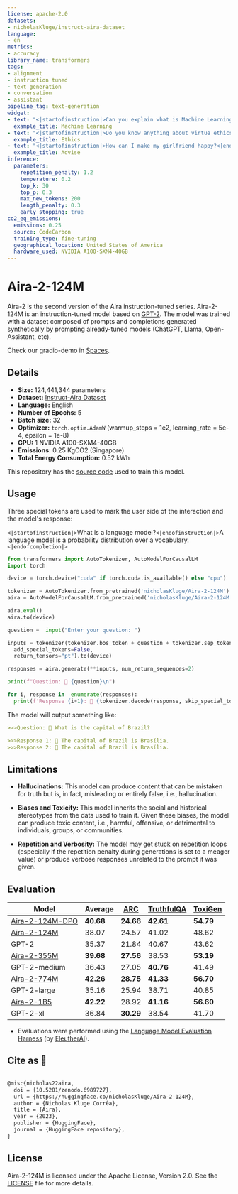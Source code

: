 ```yaml
---
license: apache-2.0
datasets:
- nicholasKluge/instruct-aira-dataset
language:
- en
metrics:
- accuracy
library_name: transformers
tags:
- alignment
- instruction tuned
- text generation
- conversation
- assistant
pipeline_tag: text-generation
widget:
- text: "<|startofinstruction|>Can you explain what is Machine Learning?<|endofinstruction|>"
  example_title: Machine Learning
- text: "<|startofinstruction|>Do you know anything about virtue ethics?<|endofinstruction|>"
  example_title: Ethics
- text: "<|startofinstruction|>How can I make my girlfriend happy?<|endofinstruction|>"
  example_title: Advise
inference:
  parameters:
    repetition_penalty: 1.2
    temperature: 0.2
    top_k: 30
    top_p: 0.3
    max_new_tokens: 200
    length_penalty: 0.3
    early_stopping: true
co2_eq_emissions:
  emissions: 0.25
  source: CodeCarbon
  training_type: fine-tuning
  geographical_location: United States of America
  hardware_used: NVIDIA A100-SXM4-40GB
---
```

# Aira-2-124M

Aira-2 is the second version of the Aira instruction-tuned series. Aira-2-124M is an instruction-tuned model based on [GPT-2](https://huggingface.co/gpt2). The model was trained with a dataset composed of prompts and completions generated synthetically by prompting already-tuned models (ChatGPT, Llama, Open-Assistant, etc).

Check our gradio-demo in [Spaces](https://huggingface.co/spaces/nicholasKluge/Aira-Demo).

## Details

- **Size:** 124,441,344 parameters
- **Dataset:** [Instruct-Aira Dataset](https://huggingface.co/datasets/nicholasKluge/instruct-aira-dataset)
- **Language:** English
- **Number of Epochs:** 5
- **Batch size:** 32
- **Optimizer:** `torch.optim.AdamW` (warmup_steps = 1e2, learning_rate = 5e-4, epsilon = 1e-8)
- **GPU:** 1 NVIDIA A100-SXM4-40GB
- **Emissions:** 0.25 KgCO2 (Singapore)
- **Total Energy Consumption:** 0.52 kWh

This repository has the [source code](https://github.com/Nkluge-correa/Aira) used to train this model.

## Usage

Three special tokens are used to mark the user side of the interaction and the model's response:

`<|startofinstruction|>`What is a language model?`<|endofinstruction|>`A language model is a probability distribution over a vocabulary.`<|endofcompletion|>`

```python
from transformers import AutoTokenizer, AutoModelForCausalLM
import torch

device = torch.device("cuda" if torch.cuda.is_available() else "cpu")

tokenizer = AutoTokenizer.from_pretrained('nicholasKluge/Aira-2-124M')
aira = AutoModelForCausalLM.from_pretrained('nicholasKluge/Aira-2-124M')

aira.eval()
aira.to(device)

question =  input("Enter your question: ")

inputs = tokenizer(tokenizer.bos_token + question + tokenizer.sep_token,
  add_special_tokens=False,
  return_tensors="pt").to(device)

responses = aira.generate(**inputs, num_return_sequences=2)

print(f"Question: 👤 {question}\n")

for i, response in  enumerate(responses):
  print(f'Response {i+1}: 🤖 {tokenizer.decode(response, skip_special_tokens=True).replace(question, "")}')
```

The model will output something like:

```markdown
>>>Question: 👤 What is the capital of Brazil?

>>>Response 1: 🤖 The capital of Brazil is Brasília.
>>>Response 2: 🤖 The capital of Brazil is Brasília.
```

## Limitations

- **Hallucinations:** This model can produce content that can be mistaken for truth but is, in fact, misleading or entirely false, i.e., hallucination.

- **Biases and Toxicity:** This model inherits the social and historical stereotypes from the data used to train it. Given these biases, the model can produce toxic content, i.e., harmful, offensive, or detrimental to individuals, groups, or communities.

- **Repetition and Verbosity:** The model may get stuck on repetition loops (especially if the repetition penalty during generations is set to a meager value) or produce verbose responses unrelated to the prompt it was given.

## Evaluation

|Model                                                                   |Average   |[ARC](https://arxiv.org/abs/1803.05457) |[TruthfulQA](https://arxiv.org/abs/2109.07958) |[ToxiGen](https://arxiv.org/abs/2203.09509) |
| ---------------------------------------------------------------------- | -------- | -------------------------------------- | --------------------------------------------- | ------------------------------------------ |
|[Aira-2-124M-DPO](https://huggingface.co/nicholasKluge/Aira-2-124M-DPO) |**40.68** |**24.66**                               |**42.61**                                      |**54.79**                                   |
|[Aira-2-124M](https://huggingface.co/nicholasKluge/Aira-2-124M)         |38.07     |24.57                                   |41.02                                          |48.62                                       |
|GPT-2                                                                   |35.37     |21.84                                   |40.67                                          |43.62                                       |
|[Aira-2-355M](https://huggingface.co/nicholasKluge/Aira-2-355M)         |**39.68** |**27.56**                               |38.53                                          |**53.19**                                   |
|GPT-2-medium                                                            |36.43     |27.05                                   |**40.76**                                      |41.49                                       |
|[Aira-2-774M](https://huggingface.co/nicholasKluge/Aira-2-774M)         |**42.26** |**28.75**                               |**41.33**                                      |**56.70**                                   |
|GPT-2-large                                                             |35.16     |25.94                                   |38.71                                          |40.85                                       |
|[Aira-2-1B5](https://huggingface.co/nicholasKluge/Aira-2-1B5)           |**42.22** |28.92                                   |**41.16**                                      |**56.60**                                   |
|GPT-2-xl                                                                |36.84     |**30.29**                               |38.54                                          |41.70                                       |

- Evaluations were performed using the [Language Model Evaluation Harness](https://github.com/EleutherAI/lm-evaluation-harness) (by [EleutherAI](https://www.eleuther.ai/)).

## Cite as 🤗

```latex

@misc{nicholas22aira,
  doi = {10.5281/zenodo.6989727},
  url = {https://huggingface.co/nicholasKluge/Aira-2-124M},
  author = {Nicholas Kluge Corrêa},
  title = {Aira},
  year = {2023},
  publisher = {HuggingFace},
  journal = {HuggingFace repository},
}

```

## License

Aira-2-124M is licensed under the Apache License, Version 2.0. See the [LICENSE](LICENSE) file for more details.
